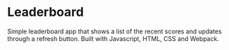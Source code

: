 # Leaderboard
Simple leaderboard app that shows a list of the recent scores and updates through a refresh button. Built with Javascript, HTML, CSS and Webpack.
